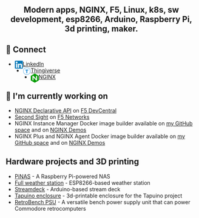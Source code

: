 <h2 align="center">
Modern apps, NGINX, F5, Linux, k8s, sw development, esp8266, Arduino, Raspberry Pi, 3d printing, maker.
</h2> 


## 🤝 Connect

- <img align="left" src="/images/linkedin.svg" alt="L" width="21px"/> <a href="https://www.linkedin.com/in/fabriziofiorucci/" target=_new>LinkedIn</a>
- <img align="left" src="/images/thingiverse.svg" alt="T" width="21px"/> <a href="https://www.thingiverse.com/fiorucci" target=_new>Thingiverse</a>
- <img align="left" src="/images/nginx.svg" alt="N" width="21px"/> <a href="https://www.nginx.com/people/fabrizio-fiorucci/" target=_new>NGINX</a>

## 🔭 I'm currently working on

- [NGINX Declarative API](https://www.github.com/f5devcentral/NGINX-Declarative-API) on [F5 DevCentral](https://github.com/f5devcentral/)
- [Second Sight](https://github.com/F5Networks/SecondSight) on [F5 Networks](https://github.com/F5Networks)
- NGINX Instance Manager Docker image builder available on [my GitHub space](https://github.com/fabriziofiorucci/NGINX-NMS-Docker) and on [NGINX Demos](https://github.com/nginxinc/NGINX-Demos/tree/master/nginx-nms-docker)
- NGINX Plus and NGINX Agent Docker image builder available on [my GitHub space](https://github.com/fabriziofiorucci/NGINX-Plus-with-Agent) and on [NGINX Demos](https://github.com/nginxinc/NGINX-Demos/tree/master/nginx-agent-docker)

## Hardware projects and 3D printing

- [PiNAS](https://github.com/fabriziofiorucci/PiNAS) - A Raspberry Pi-powered NAS
- [Full weather station](https://github.com/fabriziofiorucci/Full-Weather-Station) - ESP8266-based weather station
- [Streamdeck](https://github.com/fabriziofiorucci/Streamdeck) - Arduino-based stream deck
- [Tapuino enclosure](https://github.com/sweetlilmre/tapuino/tree/master/CAD) - 3d-printable enclosure for the Tapuino project
- [RetroBench PSU](https://github.com/fabriziofiorucci/RetroBench-PSU) - A versatile bench power supply unit that can power Commodore retrocomputers 
